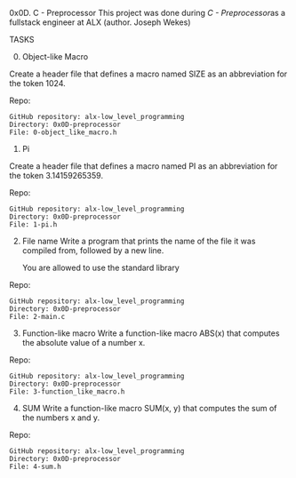 0x0D. C - Preprocessor
This project was done during *C - Preprocessor*as a fullstack engineer at ALX (author. Joseph Wekes)

TASKS

0. Object-like Macro

Create a header file that defines a macro named SIZE as an abbreviation for the token 1024.

Repo:

    GitHub repository: alx-low_level_programming
    Directory: 0x0D-preprocessor
    File: 0-object_like_macro.h

1. Pi

Create a header file that defines a macro named PI as an abbreviation for the token 3.14159265359.

Repo:

    GitHub repository: alx-low_level_programming
    Directory: 0x0D-preprocessor
    File: 1-pi.h

2. File name 
Write a program that prints the name of the file it was compiled from, followed by a new line.

    You are allowed to use the standard library

Repo:

    GitHub repository: alx-low_level_programming
    Directory: 0x0D-preprocessor
    File: 2-main.c


3. Function-like macro 
Write a function-like macro ABS(x) that computes the absolute value of a number x.

Repo:

    GitHub repository: alx-low_level_programming
    Directory: 0x0D-preprocessor
    File: 3-function_like_macro.h

4. SUM 
Write a function-like macro SUM(x, y) that computes the sum of the numbers x and y.

Repo:

    GitHub repository: alx-low_level_programming
    Directory: 0x0D-preprocessor
    File: 4-sum.h
